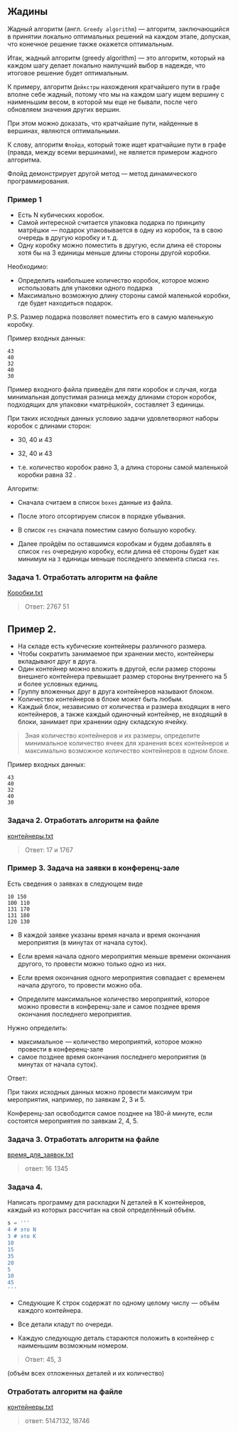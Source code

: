 ## Жадины

Жадный алгоритм (англ. `Greedy algorithm`) — алгоритм, заключающийся в принятии локально оптимальных решений на каждом этапе, допуская, что конечное решение также окажется оптимальным.

Итак, жадный алгоритм (greedy algorithm) — это алгоритм, который на каждом шагу делает локально наилучший выбор в надежде, что итоговое решение будет оптимальным.

К примеру, алгоритм `Дейкстры` нахождения кратчайшего пути в графе вполне себе жадный, потому что мы на каждом шагу ищем вершину с наименьшим весом, в которой мы еще не бывали, после чего обновляем значения других вершин. 

При этом можно доказать, что кратчайшие пути, найденные в вершинах, являются оптимальными.

К слову, алгоритм `Флойда`, который тоже ищет кратчайшие пути в графе (правда, между всеми вершинами), не является примером жадного алгоритма. 

Флойд демонстрирует другой метод — метод динамического программирования.


### Пример 1

* Есть N кубических коробок.
* Самой интересной считается упаковка подарка по принципу матрёшки  — подарок упаковывается в одну из коробок, та в свою очередь в другую коробку и т. д. 
* Одну коробку можно поместить в другую, если длина её стороны хотя бы на 3 единицы меньше длины стороны другой коробки.

Необходимо:
* Определить наибольшее количество коробок, которое можно использовать для упаковки одного подарка
* Максимально возможную длину стороны самой маленькой коробки, где будет находиться подарок.

P.S. Размер подарка позволяет поместить его в самую маленькую коробку.

Пример входных данных:

```
43
40
32
40
30
```

Пример входного файла приведён для пяти коробок и случая, когда минимальная допустимая разница между длинами сторон коробок, подходящих для упаковки «матрёшкой», составляет 3 единицы.

При таких исходных данных условию задачи удовлетворяют наборы коробок с длинами сторон:

* 30, 40 и 43 
* 32, 40 и 43 

* т.е. количество коробок равно 3, а длина стороны самой маленькой коробки равна 32 .

Алгоритм:

* Сначала считаем в список `boxes` данные из файла. 

* После этого отсортируем список в порядке убывания.

* В список `res` сначала поместим самую большую коробку.

* Далее пройдём по оставшимся коробкам и будем добавлять в список `res` очередную коробку, если длина её стороны будет как минимум на `3` единицы меньше последнего элемента списка `res`.

### Задача 1. Отработать алгоритм на файле

[Коробки.txt](boxes.txt)

> Ответ:  2767 51

## Пример 2.

* На складе есть кубические контейнеры различного размера.
* Чтобы сократить занимаемое при хранении место, контейнеры вкладывают друг в друга.
* Один контейнер можно вложить в другой, если размер стороны внешнего контейнера превышает размер стороны внутреннего на 5 и более условных единиц.
* Группу вложенных друг в друга контейнеров называют блоком.
* Количество контейнеров в блоке может быть любым.
* Каждый блок, независимо от количества и размера входящих в него контейнеров, а также каждый одиночный контейнер, не входящий в блоки, занимает при хранении одну складскую ячейку.

> Зная количество контейнеров и их размеры, определите минимальное количество ячеек для хранения всех контейнеров и максимально возможное количество контейнеров в одном блоке.

Пример входных данных:

```
43
40
32
40
30
```

### Задача 2. Отработать алгоритм на файле

[контейнеры.txt](boxes.txt)

> Ответ:  17 и 1767
### Пример 3. Задача на заявки в конференц-зале

Есть сведения о заявках в следующем виде

```
10 150
100 110
131 170
131 180
120 130
```

* В каждой заявке указаны время начала и время окончания мероприятия (в минутах от начала суток). 
 
* Если время начала одного мероприятия меньше времени окончания другого, то провести можно только одно из них. 

* Если время окончания одного мероприятия совпадает с временем начала другого, то провести можно оба. 

* Определите максимальное количество мероприятий, которое можно провести в конференц-зале и самое позднее время окончания последнего мероприятия.

Нужно определить:
* максимальное  — количество мероприятий, которое можно провести в конференц-зале 
* самое позднее время окончания последнего мероприятия (в минутах от начала суток).

Ответ:

При таких исходных данных можно провести максимум три мероприятия, например, по заявкам 2, 3 и 5. 

Конференц-зал освободится самое позднее на 180-й минуте, если состоятся мероприятия по заявкам 2, 4, 5. 


### Задача 3. Отработать алгоритм на файле
[время_для_заявок.txt](time_present.txt)

> ответ: 16  1345

### Задача 4.

Написать программу для раскладки N деталей в K контейнеров, каждый из которых рассчитан на свой определённый объём. 

```python
s = '''
4 # это N
3 # это K
10
15
35
20
5
10
45
'''
```

* Следующие K строк содержат по одному целому числу  — объём каждого контейнера.

* Все детали кладут по очереди. 

* Каждую следующую деталь стараются положить в контейнер с наименьшим возможным номером. 

> Ответ: 45, 3

(объём всех отложенных деталей и их количество)

### Отработать алгоритм на файле

[контейнеры.txt](containers.txt)

> ответ: 5147132, 18746
